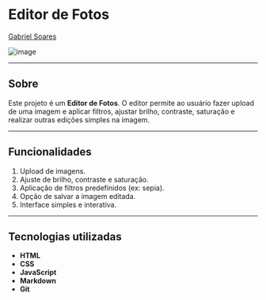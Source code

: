 # Editor de Fotos

[Gabriel Soares](https://www.linkedin.com/in/gabriel-soares-3098782b0/)

![image](https://github.com/user-attachments/assets/80f61932-cd96-468e-aa63-8eedca270590)

---

## Sobre
Este projeto é um **Editor de Fotos**. O editor permite ao usuário fazer upload de uma imagem e aplicar filtros, ajustar brilho, contraste, saturação e realizar outras edições simples na imagem.

---

## Funcionalidades
1. Upload de imagens.
2. Ajuste de brilho, contraste e saturação.
3. Aplicação de filtros predefinidos (ex: sepia).
4. Opção de salvar a imagem editada.
5. Interface simples e interativa.

---

## Tecnologias utilizadas
- **HTML**
- **CSS**
- **JavaScript**
- **Markdown**
- **Git**

